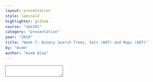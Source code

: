 ```yaml
---
layout: presentation
style: laminal4
highlighter: github
course: "sbe201"
category: "presentation"
year: "2019"
title: "Week 7: Binary Search Trees, Sets (ADT) and Maps (ADT)"
by: "Asem"
author: "Asem Alaa"
---
```


<!-- ir-black -->
<!-- solarized-light -->
<!-- tomorrow-night-blue -->
<!-- tomorrow-night-bright -->
<!-- tomorrow-night-eighties -->
<textarea id="source">


---
## Stack (ADT) .red[not] LinkedList .red[not] Array

--
```c++
struct IntLinkedList
{
    IntNode *front;
};

void removeFront( IntLinkedList &l )
{
    // Logic
}
```

---
## Stack (ADT) .red[not] LinkedList .red[not] Array
### .red[Never do that]

```c++
using IntStackLL = IntLinkedList;
```

--
.center[<img style="width:90%" src="maxresdefault.jpg">]


---
## Stack (ADT) .red[not] LinkedList .red[not] Array
### .red[Never do that]


--
```c++
using IntStackLL = IntLinkedList;

void pop( IntStackLL &l )
{
    removeFront( l );
}
```

--
```c++
int main()
{
    IntStackLL stack;
    pop( stack ); // No stack violation.
    removeNth( stack , 2 ); // Stack violation!
}
```

---
## Stack (ADT) .red[not] LinkedList .red[not] Array
### .green[Solution]


```c++
struct IntLinkedList
{
    IntNode *front;
};

struct IntStackLL
{
    IntNode *front;
};

void removeFront( IntLinkedList &l )
{
    // Logic
}

void pop( IntStackLL &s )
{
    IntLinkedList delegate { s.front };
    removeFront( delegate );
    s.front = delegate.front;
}
```

---
## Stack (ADT) .red[not] LinkedList .red[not] Array
### .green[Solution]


--
.center[<img style="width:85%" src="bean.jpg">]


---
## Trees

--
.center[![](trees1.jpg)]

---
## Trees


.center[![](trees2.jpg)]

---
## Trees


--
### Objectives

1. Learn about **graph** structures in a glimpse
2. Specializing a **graph** into **trees**
3. Specializing **trees** into **binary trees**
4. Specializing **trees** into **binary search trees (BST)**
5. Implementing **set** (ADT) using **BST**


---
## Trees

In previous weeks, we have learned about:

1. Arrays
2. Linked Lists
3. Queues
4. Stacks


* These structures are conceptually linear structures. 
* However, there also exist non-linear (e.g **trees** and **graphs**). 
* **Trees** are special case of **graphs**, where **nodes** and **edges (links)** do not form a cycle.


---
### Tree Glossary

* **Root:** is the top node.
* **Child:** any node that is emerged from an upper node.
* **Parent/Internal Node:** node with at least one child.
* **Siblings:** nodes sharing the same parent.
* **Leaf:** node with no children.
* **Edge:** the link between two nodes.
* **Path:** the sequence of links and nodes to reach from one node to a descedant.
* **Height of node:** the number of links between a node and the furthest leaf.
* **Depth of node:** the number of links between a node and the root.


---
<img src="/gallery/trees/tree.svg" style="width:80%;">


---
### Synonyms

* Node = Vertex = Point
* Edge = Link = Arc


---
### Violating Tree Structure

---
#### The following structures **are not tree**
<img src="/gallery/trees/Directed_graph,_cyclic.svg" style="width:80%;"> 

---
#### The following structures **are not tree**
<img src="/gallery/trees/Directed_graph_with_branching_SVG.svg" style="height:80%;">

---
#### The following structures **are not tree**
<img src="/gallery/trees/Directed_graph,_disjoint.svg" style="height:80%;">


---
## Binary Search Trees (BST)

* **Binary trees** is a special case of trees where each node can have at most 2 children. 
* Also, these children are named: **left child** or **right child**. 
* A very useful specialization of **binary trees** is **binary search tree (BST)**
* $$ \text{left children} < \text{parent} < \text{right children} $$, 
* and this rule propagates recursively across the tree.

---
<img src="/gallery/trees/Binary_search_tree.svg" style="width:80%;">

---
<img src="/gallery/trees/graphtreevenn.svg" style="width:80%;">


---
### Motivation

Efficient search & insertion/deletion in *logarithmic* time $O(\log(n))$

* Arrays:
  * **(+)** efficient search on sorted arrays $O(\log(n))$,
  * **(-)** ineffiecient insertion/deletion $O(n)$.
* Linked lists:
  * **(-)** inefficient search $O(n)$,
  * **(+)** efficient insertion/deletion $O(1)$.



---
### Intuition

* Tree combines the advantages of arrays and linked lists.
* The nature of **BST** (i.e being ordered) makes it potential for extensive applications.

---
### Design and Implementation: Using Linked Structures

* Recursion: Think of each node in a tree as a separate standalone tree. 
* ADT: Trees can be embedded in arrays or implemented as a linked nodes (i.e using pointers). 
* In this tutorial, we will implement the **BST** using linked nodes. 
* Any node in the tree (including the root) will be represented by the type `BSTNode`


---
#### Node structure

--
```c++
struct BSTNode
{
    int data;
    BSTNode *left;
    BSTNode *right;
};
```


---
### Operations


---
#### Is Empty


--
```c++
bool isEmpty( BSTNode *tree )
{
    return tree == nullptr;
}
```

---
#### Is Leaf


--
```c++
bool isLeaf( BSTNode *tree )
{
    return tree->left == nullptr && tree->right == nullptr;
}
```


---
#### Size


--
```c++
int size( BSTNode *tree )
{
    if ( !isEmpty( tree ) )
        return 1 + size( tree->left ) + size( tree->right );
    else return 0;
}
```

---
#### Insertion

--
<img src="/gallery/trees/binary-search-tree-insertion-animation.gif" style="width:80%;">


---


--
```c++
void insert( BSTNode *&tree, int data )
{
    if ( isEmpty( tree ))
        tree = new BSTNode{ data , nullptr , nullptr };

    else
    {
        if ( data < tree->data )
            insert( tree->left, data );

        else insert( tree->right, data );
    }
}
```


---
#### Search

<img src="/gallery/trees/binary-search-tree-sorted-array-animation.gif">

---

--
```c++
bool find( BSTNode *tree, int data )
{
    if ( isEmpty( tree ))
        return false;
    else
    {
        if ( data == tree->data )
            return true;

        else if ( data < tree->data )
            return find( tree->left , data );

        else return find( tree->right , data );
    }
}
```


---
#### BST Traversal

<script src="https://www.khanacademy.org/computer-programming/depth-first-traversals-of-binary-trees/934024358/embed.js?editor=no&buttons=yes&author=yes&embed=yes"></script>

---
#### Traversal: In-order

<img src="/gallery/trees/InorderTrav.gif" style="width:80%;">


---

--
```c++
void inorder( BSTNode *tree )
{
    if( tree )
    {
        inorder( tree->left );
        std::cout << "[" << tree->data << "]";
        inorder( tree->right );
    }
}
```

---
#### Traversal: Pre-order

<img src="/gallery/trees/PreOrderTrav.gif" style="width:80%;">

---

--
```c++
void preorder( BSTNode *tree )
{
    if( tree )
    {
        std::cout << "[" << tree->data << "]";
        preorder( tree->left );
        preorder( tree->right );
    }
}
```

---
#### Traversal: Post-order

<img src="/gallery/trees/PostorderTrav.gif" style="width:80%;"> 

---

--
```c++
void postorder( BSTNode *tree )
{
    if( tree )
    {
        postorder( tree->left );
        postorder( tree->right );
        std::cout << "[" << tree->data << "]";
    }
}
```

---
#### Traversal: Breadth-first

<img src="/gallery/trees/bfs.gif" style="width:80%;">

---
#### Clear the whole tree


--
```c++
void clear( BSTNode *&tree )
{
    if ( !isEmpty( tree ))
    {
        clear( tree->left );
        clear( tree->right );
        delete tree;
        tree = nullptr;
    }
}
```

---
#### Removal of element


---
##### **Case I:** Node to be removed **has no children** 

###### Example: `remove( tree , -4 )`

![bst-del1](/gallery/trees/bst-remove-case-1.png)


---
##### **Case II:** Node to be removed **has one child**

###### Example: `remove( tree , 18 )`

---
##### **Case II:** Node to be removed **has one child**
![bst-del2a](/gallery/trees/bst-remove-case-2-1.png)


---
##### **Case II:** Node to be removed **has one child**
![bst-del2b](/gallery/trees/bst-remove-case-2-2.png)


---
##### **Case II:** Node to be removed **has one child**
![bst-del2c](/gallery/trees/bst-remove-case-2-3.png)


---
##### **Case III:** Node to be removed **has two children**

###### Example: `remove( tree , 18 )`

---
##### **Case II:** Node to be removed **has one child**
![bst-del3a](/gallery/trees/bst-remove-case-3-3.png)

---
##### **Case II:** Node to be removed **has one child**
![bst-del3b](/gallery/trees/bst-remove-case-3-4.png) 

---
##### **Case II:** Node to be removed **has one child**
![bst-del3c](/gallery/trees/bst-remove-case-3-5.png)

---
##### **Case II:** Node to be removed **has one child**
![bst-del3d](/gallery/trees/bst-remove-case-3-6.png)

---
```c++
void remove( BSTNode *&tree, int data )
{
    if ( isEmpty( tree )) return;
    if ( data == tree->data ) removeNode( tree );
    else if ( data < tree->data ) remove( tree->left, data );
    else remove( tree->right, data );
}
```

---
```c++
void removeNode( BSTNode *&tree )
{
    if ( !isEmpty( tree->left ) && !isEmpty( tree->right ))
    {
        BSTNode *minRight = minNode( tree->right );
        tree->data = minRight->data;
        remove( tree->right, minRight->data );
    } else
    {
        BSTNode *discard = tree;

        if ( isLeaf( tree )) tree = nullptr;
        else if ( !isEmpty( tree->left )) tree = tree->left;
        else tree = tree->right;

        delete discard;
    }
}
```

---
class: center, middle

## .red[**Tutorial 7 ENDS HERE**]

---
class: left, top

## Abstract Data Types Built Upon BST

---
### Set

* **BST**: efficient insertions and removals.
--
* **modification**: in `insert` function, only insert unique values,
--
* Then, **set on BST (ADT)** will always contain unique values.

---
#### Operations

--
* `set::isEmpty` = `bst::isEmpty`
--
* `set::size` = `bst::size`
--
* `set::contains` = `bst::find`
--
* `set::remove` = `bst::remove`

---
#### Set: Add

--
* Slight modification of `bst::insert`,
* insertion is done only when it is not a duplicate of existing element

--
##### BST Insertion

```c++
void insert( BSTNode *&tree, int data )
{
    if ( isEmpty( tree ))
        tree = new BSTNode{ data , nullptr , nullptr };
    else
    {
        if ( data < tree->data )
            insert( tree->left, data );

        else insert( tree->right, data );
    }
}
```

---

##### Set: Insertion (solution 1)

1. use `contains` to check if the element doesn't already exist,
1. if the condition holds, use `bst::insert`, otherwise, do nothing.

--
```c++
void add( BSTNode *&tree, int data )
{
    if( !contains( tree, data ))
    {
        insert( tree, data );
    }
}
```

--
Growth function (average case) $$T(n) \approx 2 \log_2(n)$$

--
.green[Can we do better?]

---

##### Set: Insertion (solution 2)

1. Preserve uniqueness in the insertion routine.

--
```c++
void add( BSTNode *&tree, int data ) // Copy routine of `insert`
{
    if ( isEmpty( tree ))
        tree = new BSTNode{ data , nullptr , nullptr };
    else
    {
        if ( data < tree->data )
            add( tree->left, data );

        else add( tree->right, data );
    }
}
```


---

##### Set: Insertion (solution 2)

1. Preserve uniqueness in the insertion routine.


```c++
void add( BSTNode *&tree, int data )
{
    if ( isEmpty( tree ))
        tree = new BSTNode{ data , nullptr , nullptr };
    else
    {
        if ( data < tree->data )
            add( tree->left, data );

        else if( data > tree->data )
            add( tree->right, data );

        // If `data` happens to equal `tree->data`, then we are not in business.
        // So uniqueness is guaranteed here.
    }
}
```

--
Growth function (average case) $$T(n) \approx \log_2(n)$$

---
#### Set: Union

* `union`: given two sets $S_1$ and $S_2$ make a new data structure $S_3 = S_1  \cup S_2$

##### possible implementation:

--
1. make an empty set `S3`,
--
1. iterate over elements of `S1` inserting each element to `S3`, and similarly for `S2`.

---
#### Set: Intersect

* `intersect`: given two sets $S_1$ and $S_2$ make a new data structure $S_3 = S_1  \cap S_2$


##### possible implementation:

--
1. make an empty set `S3`,
--
1. iterate over elements of `S1` inserting each element that also exists in `S2` into `S3`.


---
#### Set: Equals

* `equals`: given two sets $S_1$ and $S_2$, check the equality of the two sets,

##### possible implementation:
  
1. first, check that $S_1$ and $S_2$ sizes are equal,
1. then, iterating **in-order** in parallel in both $S_1$ and $S_2$ to validate the equality of traversed elements.

---
#### Set Declarations (Procedural)

--
```c++
struct IntSet
{
    BSTNode *root = nullptr;
};

bool isEmpty( const IntSet &s ){ /* DRY */}

bool contains( const IntSet &s ){ /* DRY */ }

int size( const IntSet &s ){ /* DRY */}

void remove( const IntSet &s , int data ){ /* DRY */ }

void add( const IntSet &s, int data ){/* Logic */ }

void clear( IntSet &s ){/* DRY */}

bool equals( const IntSet &s1, const IntSet &s2 ){/* Logic */}

IntSet intersection( const IntSet &s1, const IntSet &s2 ){ /* Logic */}

IntSet union( const IntSet &s1, const IntSet &s2 ){ /* Logic */}

std::vector< int > enumerate( const IntSet &s1 ){ /* Logic */ }
```

---
#### Set Declarations (OOP)

--
```c++
struct IntSet
{
    BSTNode *root = nullptr;

    bool isEmpty( const IntSet &s ){ /* DRY */}

    bool contains( const IntSet &s ){ /* DRY */ }

    int size( const IntSet &s ){ /* DRY */}

    void remove( const IntSet &s , int data ){ /* DRY */ }

    void add( const IntSet &s, int data ){/* Logic */ }

    void clear( IntSet &s ){/* DRY */}

    bool equals( const IntSet &s1, const IntSet &s2 ){/* Logic */}

    IntSet intersection( const IntSet &s1, const IntSet &s2 ){ /* Logic */}

    IntSet union( const IntSet &s1, const IntSet &s2 ){ /* Logic */}

    std::vector< int > enumerate( const IntSet &s1 ){ /* Logic */ }
};
```

---
#### Set Declarations (OOP)

```c++
struct IntSet
{
    BSTNode *root = nullptr;

    bool isEmpty() const { /* DRY */}

    bool contains() const { /* DRY */ }

    int size() const { /* DRY */}

    void remove( int data ) const { /* DRY */ }

    void add( int data ) const {/* Logic */ }

    void clear(){/* DRY */}

    bool equals( const IntSet &s2 ) const {/* Logic */}

    IntSet intersection( const IntSet &s2 ) const { /* Logic */}

    IntSet union( const IntSet &s2 ) const { /* Logic */}

    std::vector< int > enumerate(){ /* Logic */ }
};
```

---
#### Set Declarations (OOP + Encapsulation)

--
```c++
struct IntSet
{
private:
    BSTNode *root = nullptr;
public:
    bool isEmpty() const { /* DRY */}

    bool contains() const { /* DRY */ }

    int size() const { /* DRY */}

    void remove( int data ) const { /* DRY */ }

    void add( int data ) const {/* Logic */ }

    void clear(){/* DRY */}

    bool equals( const IntSet &s2 ) const {/* Logic */}

    IntSet intersection( const IntSet &s2 ) const { /* Logic */}

    IntSet union( const IntSet &s2 ) const { /* Logic */}

    std::vector< int > enumerate(){ /* Logic */ }
};
```

---
#### Set Declarations (OOP + Encapsulation + Template)


--
```c++
template< typename T>
struct BSTNode
{
    BSTNode( T val )
    {
        data = val;
        left = nullptr;
        right = nullptr;
    }

    T data
    BSTNode *left;
    BSTNode *right;
};
```

---
#### Set Declarations (OOP + Encapsulation + Template)


```c++

struct IntSet
{
private:
    BSTNode< int > *root = nullptr;
public:
    bool isEmpty() const { /* DRY */}

    bool contains() const { /* DRY */ }

    int size() const { /* DRY */}

    void remove( int data ) const { /* DRY */ }

    void add( int data ) const {/* Logic */ }

    void clear(){/* DRY */}

    bool equals( const IntSet &s2 ) const {/* Logic */}

    IntSet intersection( const IntSet &s2 ) const { /* Logic */}

    IntSet union( const IntSet &s2 ) const { /* Logic */}

    std::vector< int > enumerate(){ /* Logic */ }
};
```

---
#### Set Declarations (OOP + Encapsulation + Template)


```c++
template< typename T >
struct Set
{
private:
    BSTNode< T > *root = nullptr;
public:
    bool isEmpty() const { /* DRY */}

    bool contains() const { /* DRY */ }

    int size() const { /* DRY */}

    void remove( T data ) const { /* DRY */ }

    void add( T data ) const {/* Logic */ }

    void clear(){/* DRY */}

    bool equals( const Set &s2 ) const {/* Logic */}

    IntSet intersection( const Set &s2 ) const { /* Logic */}

    IntSet union( const Set &s2 ) const { /* Logic */}

    std::vector< T > enumerate(){ /* Logic */ }
};
```

---

### Map

Synonyms: Associative containers, dictionary, symbol table.

A **map** is a collection of searchable key-value pairs, where each key has a value.

---

#### Map: Example 1

we can have a **map** representing count of words in a page or textbook, so:

--
1. the **key** here is the *word*,
1. while the **value** is the count of this word.

---

#### Map: Example 2

for the function that counts characters in **DNA**:

```c++
int countCharacter( std::string dna, char query )
    {
        int count = 0;
        for ( int i = 0; i < dna.size(); ++i)
        {
            if ( query == dna[i] )
                ++count;
        }
        return count;
}
int main( int argc, char **argv )
{
    if( argc == 2 )
    {
        std::string dna = getDNA( argv[1] );

        int countA = countCharacter( dna , 'A');
        int countC = countCharacter( dna , 'C');
        int countG = countCharacter( dna , 'G');
        int countT = countCharacter( dna , 'T');
    }
    return 0;
}
```

---

#### Map: Example 2

##### Elegant solution

* `countCharacter` was called four times (i.e to count **A**, **C**, **G**, and **T**).
* However, by using **map** data structure we can run this function to count all characters in a single run!

---

```c++
#include <map>
int main( int argc, char **argv )
{
    if( argc == 2 )
    {
        std::string dna = getDNA( argv[1] );

        std::map< char, int > dnaCounter;

        for( int i = 0 ; i < dna.size() ; ++i )
            dnaCounter[ dna[i] ]++;
    }

    return 0;
}
```

---

#### Implementing a Dictionary (i.e Map) Using BST

Map implementation using **BST** would be as easy as implementing a **set** using the concrete routines of **BST**.

1. `isEmpty`: checks if dictionary is empty.
1. `size`: returns the size of the dictionary.
1. `insert`: inserts new key to the dictionary.
1. `remove`: remove an element by its key.
1. `at`: returns a reference to the value associated with a given dictionary. Crashes if the key is not found.
1. `value`: returns a reference to the value associated with a given key. If key not found, then insert a new key with the given key then returns a reference to the newly created value.
1. `contains`: checks if a key exists in the dictionary.

---

#### Dictionary Node Structure

* Consider a dictionary that maps words to counts.

--
```c++
struct BSTNode
{
    std::string data;
    BSTNode *left;
    BSTNode *right;
};
```

---

#### Dictionary Node Structure

* Consider a dictionary that maps words to counts.


```c++
struct MapNode
{
    std::string data;
    MapNode *left;
    MapNode *right;
};
```

---

#### Dictionary Node Structure

* Consider a dictionary that maps words to counts.

```c++
struct MapNode
{
    std::string key;
    int value;
    MapNode *left;
    MapNode *right;
};
```

---

#### Dictionary Node Structure

* Consider a dictionary that maps words to counts.

```c++
struct MapNode
{
    MapNode( const std::string &k, int v )
    {
        key = k;
        value = v;
        left = nullptr;
        right = nullptr;
    }

    std::string key;
    int value;
    MapNode *left;
    MapNode *right;
};
```


---
```c++
bool isEmpty( const MapNode *wmap )
{

}

bool isLeaf( const MapNode *wmap )
{

}

int size( const MapNode *wmap )
{

}

bool find( const MapNode *wmap, const std::string &key )
{

}
```

---
```c++
void insert( MapNode * &wmap, const std::string &key, int data )
{

}

void remove( WordMap * &wmap, const std::string &key )
{

}

void clear( MapNode * &wmap )
{

}

void printAll( const MapNode *wmap )
{

}
```

---
#### Map: value


```c++
int &value( MapNode *&wmap, const std::string &key )
{

}
```

---

#### Map Declarations (procedural)

```c++
bool isEmpty( const MapNode *wmap ){ /* Logic */ }

bool isLeaf( const MapNode *wmap ){ /* Logic */ }

int size( const MapNode *wmap ){ /* Logic */ }

bool find( const MapNode *wmap, const std::string &key ){ /* Logic */}

void insert( MapNode * &wmap, const std::string &key, int data ){ /* Logic */}

void remove( WordMap * &wmap, const std::string &key ){ /* Logic */}

void clear( MapNode * &wmap ){ /* Logic */}

void printAll( const MapNode *wmap ){ /* Logic */}

int &value( MapNode *&wmap, const std::string &key ){ /* Logic */}
```

---

#### Map Declarations (OOP)

--
```c++
struct Map
{
    MapNode *root = nullptr;

    bool isEmpty( const MapNode *wmap ){ /* Logic */ }

    bool isLeaf( const MapNode *wmap ){ /* Logic */ }

    int size( const MapNode *wmap ){ /* Logic */ }

    bool find( const MapNode *wmap, const std::string &key ){ /* Logic */}

    void insert( MapNode * &wmap, const std::string &key, int data ){ /* Logic */}

    void remove( WordMap * &wmap, const std::string &key ){ /* Logic */}

    void clear( MapNode * &wmap ){ /* Logic */}

    void printAll( const MapNode *wmap ){ /* Logic */}

    int &value( MapNode *&wmap, const std::string &key ){ /* Logic */}
};
```

---

#### Map Declarations (OOP)

```c++
struct Map
{
    MapNode *root = nullptr;

    bool isEmpty() const { /* Logic */ }

    bool isLeaf() const { /* Logic */ }

    int size() const { /* Logic */ }

    bool find( const std::string &key ) const { /* Logic */}

    void insert( const std::string &key, int data ){ /* Logic */}

    void remove(const std::string &key ) { /* Logic */}

    void clear(){ /* Logic */}

    void printAll() const { /* Logic */}

    int &value( const std::string &key ){ /* Logic */}
};
```

--
* .red[What is the problem?]
--
* Hint: recursive functions!


---

#### Map Declarations (OOP)

```c++
struct Map
{
    MapNode *root = nullptr;

    ...

    int size() const { /* Logic */ }

    int size( const Map *root )
    {
        if( root )
        {
            return 1 + size( root->left ) + size( root->right );
        } else return 0;
    }
    ...
};
```

---

#### Map Declarations (OOP)

```c++
struct Map
{
    MapNode *root = nullptr;

    ...

    int size() const {  return size( root ); }

    int size( const Map *root ) // Method or free function?!
    {
        if( root )
        {
            return 1 + size( root->left ) + size( root->right );
        } else return 0;
    }
    ...
};
```

--
* `static` methods.

---

#### Map Declarations (OOP)

```c++
struct Map
{
    MapNode *root = nullptr;

    ...

    int size() const {  return size( root ); }

    static int size( const Map *root ) // Method or free function?!
    {
        if( root )
        {
            return 1 + size( root->left ) + size( root->right );
        } else return 0;
    }
    ...
};
```

--

```c++
// Client part
Map m;
std::cout << m.size();
```

---

#### Map Declarations (OOP)

```c++
struct Map
{
    MapNode *root = nullptr;

    bool isEmpty() const { /* Logic */ }
    bool isLeaf() const { /* Logic */ }

    int size() const { /* Logic */ }
    bool find( const std::string &key ) const { /* Logic */}
    void insert( const std::string &key, int data ){ /* Logic */}
    void remove(const std::string &key ) { /* Logic */}
    void clear(){ /* Logic */}
    void printAll() const { /* Logic */}
    int &value( const std::string &key ){ /* Logic */}
};
```

---
#### Map Declarations (OOP)

```c++
struct Map
{
    MapNode *root = nullptr;

    bool isEmpty() const { /* Logic */ }
    bool isLeaf() const { /* Logic */ }

    int size() const { return size( root ); }
    bool find( const std::string &key ) const { return find( root , key ); }
    void insert( const std::string &key, int data ){ insert( root , key, data );}
    void remove(const std::string &key ) { remove( root , key);}
    void clear(){ clear( root ); }
    void printAll() const { printAll( root ); }
    int &value( const std::string &key ){  return value( root , key ); }
};
```

---
#### Map Declarations (OOP)

```c++
struct Map
{

    MapNode *root = nullptr;

    bool isEmpty() const { /* Logic */ }
    bool isLeaf() const { /* Logic */ }

    int size() const { return size( root ); }
    bool find( const std::string &key ) const { return find( root , key ); }
    void insert( const std::string &key, int data ){ insert( root , key, data );}
    void remove(const std::string &key ) { remove( root , key);}
    void clear(){ clear( root ); }
    void printAll() const { printAll( root ); }
    int &value( const std::string &key ){  return value( root , key ); }

    static int size( const MapNode *root ) { /* Logic */ }
    static bool find( const MapNode *root, const std::string &key ) { /* Logic */}
    static void insert(  MapNode *&root , const std::string &key, int data ){ /* Logic */}
    static void remove(  MapNode *&root , const std::string &key ) { /* Logic */}
    static void clear(  MapNode *&root ){ /* Logic */}
    static void printAll( const MapNode *root ) { /* Logic */}
    static int &value(  MapNode *&root , const std::string &key ){ /* Logic */}
};
```

---
#### Map Declarations (OOP + Encapsulation)

```c++
struct Map
{
private:
    MapNode *root = nullptr;
public:
    bool isEmpty() const { /* Logic */ }
    bool isLeaf() const { /* Logic */ }

    int size() const { return size( root ); }
    bool find( const std::string &key ) const { return find( root , key ); }
    void insert( const std::string &key, int data ){ insert( root , key, data );}
    void remove(const std::string &key ) { remove( root , key);}
    void clear(){ clear( root ); }
    void printAll() const { printAll( root ); }
    int &value( const std::string &key ){  return value( root , key ); }
private:
    static int size( const MapNode *root ) { /* Logic */ }
    static bool find( const MapNode *root, const std::string &key ) { /* Logic */}
    static void insert(  MapNode *&root , const std::string &key, int data ){ /* Logic */}
    static void remove(  MapNode *&root , const std::string &key ) { /* Logic */}
    static void clear(  MapNode *&root ){ /* Logic */}
    static void printAll( const MapNode *root ) { /* Logic */}
    static int &value(  MapNode *&root , const std::string &key ){ /* Logic */}
};
```

---
#### Map Declarations (OOP + Encapsulation + Template)


--
```c++

struct MapNode
{
    MapNode( const std::string &k, int v )
    {
        key = k;
        value = v;
        left = nullptr;
        right = nullptr;
    }

    std::string key;
    int value;
    MapNode *left;
    MapNode *right;
};
```

---
#### Map Declarations (OOP + Encapsulation + Template)


```c++
template< typename K, typename V >
struct MapNode
{
    MapNode( const K &k, V v )
    {
        key = k;
        value = v;
        left = nullptr;
        right = nullptr;
    }

    K key;
    V value;
    MapNode *left;
    MapNode *right;
};
```

---
#### Map Declarations (OOP + Encapsulation + Template)

```c++

struct Map
{
private:
    MapNode *root = nullptr;
public:
    bool isEmpty() const { /* Logic */ }
    bool isLeaf() const { /* Logic */ }

    int size() const { return size( root ); }
    bool find( const std::string &key ) const { return find( root , key ); }
    void insert( const std::string &key, int data ){ insert( root , key, data );}
    void remove(const std::string &key ) { remove( root , key);}
    void clear(){ clear( root ); }
    void printAll() const { printAll( root ); }
    int &value( const std::string &key ){  return value( root , key ); }
private:
    static int size( const MapNode *root ) { /* Logic */ }
    static bool find( const MapNode *root, const std::string &key ) { /* Logic */}
    static void insert(  MapNode *&root , const std::string &key, int data ){ /* Logic */}
    static void remove(  MapNode *&root , const std::string &key ) { /* Logic */}
    static void clear(  MapNode *&root ){ /* Logic */}
    static void printAll( const MapNode *root ) { /* Logic */}
    static int &value(  MapNode *&root , const std::string &key ){ /* Logic */}
};
```

---
#### Map Declarations (OOP + Encapsulation + Template)

```c++
template< typename K, typename V>
struct Map
{
private:
    MapNode< K, V > *root = nullptr;
public:
    bool isEmpty() const { /* Logic */ }
    bool isLeaf() const { /* Logic */ }

    int size() const { return size( root ); }
    bool find( const K &key ) const { return find( root , key ); }
    void insert( const K &key, int data ){ insert( root , key, data );}
    void remove(const K &key ) { remove( root , key);}
    void clear(){ clear( root ); }
    void printAll() const { printAll( root ); }
    int &value( const K &key ){  return value( root , key ); }
private:
    static int size( const MapNode *root ) { /* Logic */ }
    static bool find( const MapNode *root, const K &key ) { /* Logic */}
    static void insert(  MapNode *&root , const K &key, V data ){ /* Logic */}
    static void remove(  MapNode *&root , const K &key ) { /* Logic */}
    static void clear(  MapNode *&root ){ /* Logic */}
    static void printAll( const MapNode *root ) { /* Logic */}
    static V &value(  MapNode *&root , const K &key ){ /* Logic */}
};
```

---
### Exercise and Assignment: Text Processing

Clone your group lab work and assignment from this link: TBA.

<iframe width="560" height="315" src="https://www.youtube.com/embed/wupToqz1e2g?rel=0" frameborder="0" allow="autoplay; encrypted-media" allowfullscreen></iframe>


---
Consider the following text for [Carl Sagan](https://en.wikipedia.org/wiki/Carl_Sagan)

.smaller[Look again at that dot. That's here. That's home. That's us. On it everyone you love, everyone you know, everyone you ever heard of, every human being who ever was, lived out their lives. The aggregate of our joy and suffering, thousands of confident religions, ideologies, and economic doctrines, every hunter and forager, every hero and coward, every creator and destroyer of civilization, every king and peasant, every young couple in love, every mother and father, hopeful child, inventor and explorer, every teacher of morals, every corrupt politician, every "superstar," every "supreme leader," every saint and sinner in the history of our species lived there on a mote of dust suspended in a sunbeam. The Earth is a very small stage in a vast cosmic arena. Think of the rivers of blood spilled by all those generals and emperors so that, in glory and triumph, they could become the momentary masters of a fraction of a dot. Think of the endless cruelties visited by the inhabitants of one corner of this pixel on the scarcely distinguishable inhabitants of some other corner, how frequent their misunderstandings, how eager they are to kill one another, how fervent their hatreds. Our posturings, our imagined self-importance, the delusion that we have some privileged position in the Universe, are challenged by this point of pale light. Our planet is a lonely speck in the great enveloping cosmic dark. In our obscurity, in all this vastness, there is no hint that help will come from elsewhere to save us from ourselves. The Earth is the only world known so far to harbor life. There is nowhere else, at least in the near future, to which our species could migrate. Visit, yes. Settle, not yet. Like it or not, for the moment the Earth is where we make our stand. It has been said that astronomy is a humbling and character-building experience. There is perhaps no better demonstration of the folly of human conceits than this distant image of our tiny world. To me, it underscores our responsibility to deal more kindly with one another, and to preserve and cherish the pale blue dot, the only home we've ever known.]


---
#### Prelimenary Statistics

| Total count of words | count of words after removing duplicates (i.e word set) |
|----------------------|-----------------------|
| 362 | 205 |


---
#### Comparing `std::string`s

```c++
#include <string>
int main()
{
    std::string s1 = "batman";
    std::string s2 = "superman";

    int comparison = s1.compare( s2 );
}
```

---
| comparison value | explanation |
|------------------|-------------|
| positive | it means that `s1` comes after `s2` alphabetically, which is not the case |
| negative | it means that `s1` precedes `s2` alphabetically, which is the case |
| 0 | it means that `s1` equals `s2`, which is not the case |

---
#### Comparing operators `std::string`s

```c++
#include <string>
#include <iostream>
int main()
{
    std::string s1 = "batman";
    std::string s2 = "superman";

    if( s1 < s2 )
        std::cout << s1 << " precedes " << s2;
    else 
        std::cout << s2 << " precedes " << s1;
}
```

---
### Individual assignment make-up

--
* Assignment on the linked lists, stacks, queues.
--
* To survive late penalty and team work penalty.
--
* Practice OOP.
--
* Practice Templates.
--
* Practice Const-correctness.
--
* Practice Encapsulation (access modifiers)
--
* Practice Enum classes and constructors.
--
* [Make-up individual assignment (Linked Lists, Stacks, and Queues)]({{ site.baseurl }}{% link 2019/data-structures/assignments/5_week5remake.md %}){:target="_blank"}



</textarea>
